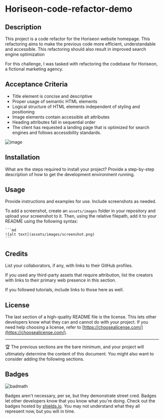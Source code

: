 # Horiseon-code-refactor-demo

## Description

This project is a code refactor for the Horiseon website homepage. This refactoring aims to make the previous code more efficient, understandable and accessible. This refactoring should also result in improved search engine optimization

For this challenge, I was tasked with refactoring the codebase for Horiseon, a fictional marketing agency.


## Acceptance Criteria

- Title element is concise and descriptive
- Proper usage of semantic HTML elements
- Logical structure of HTML elements independent of styling and positioning
- Image elements contain accessible alt attributes
- Heading attributes fall in sequential order
- The client has requested a landing page that is optimized for search engines and follows accessibility standards.




![image](https://github.com/Hann1996/Horiseon-code-refactor-demo/assets/152318743/c2ab31cb-0712-4d38-850c-2627b1889852)




## Installation

What are the steps required to install your project? Provide a step-by-step description of how to get the development environment running.

## Usage

Provide instructions and examples for use. Include screenshots as needed.

To add a screenshot, create an `assets/images` folder in your repository and upload your screenshot to it. Then, using the relative filepath, add it to your README using the following syntax:

    ```md
    ![alt text](assets/images/screenshot.png)
    ```

## Credits

List your collaborators, if any, with links to their GitHub profiles.

If you used any third-party assets that require attribution, list the creators with links to their primary web presence in this section.

If you followed tutorials, include links to those here as well.

## License

The last section of a high-quality README file is the license. This lets other developers know what they can and cannot do with your project. If you need help choosing a license, refer to [https://choosealicense.com/](https://choosealicense.com/).

---

🏆 The previous sections are the bare minimum, and your project will ultimately determine the content of this document. You might also want to consider adding the following sections.

## Badges

![badmath](https://img.shields.io/github/languages/top/lernantino/badmath)

Badges aren't necessary, per se, but they demonstrate street cred. Badges let other developers know that you know what you're doing. Check out the badges hosted by [shields.io](https://shields.io/). You may not understand what they all represent now, but you will in time.


